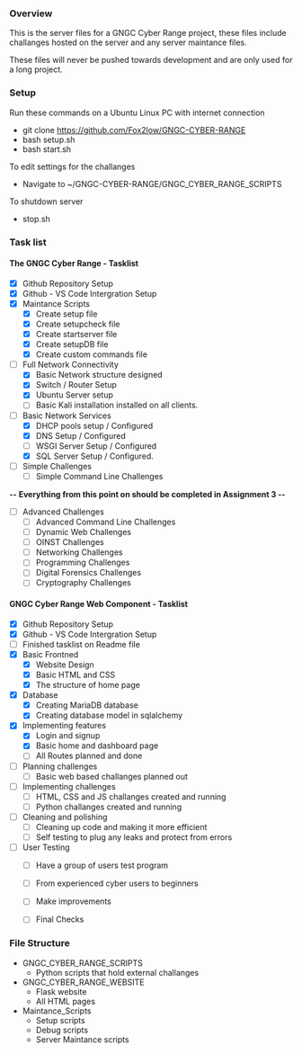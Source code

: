
### Overview

This is the server files for a GNGC Cyber Range project, these files include challanges hosted on the server and any server maintance files.

These files will never be pushed towards development and are only used for a long project.


### Setup
Run these commands on a Ubuntu Linux PC with internet connection
- git clone https://github.com/Fox2low/GNGC-CYBER-RANGE
- bash setup.sh
- bash start.sh

To edit settings for the challanges 
- Navigate to ~/GNGC-CYBER-RANGE/GNGC_CYBER_RANGE_SCRIPTS

To shutdown server
- stop.sh


### Task list
#### The GNGC Cyber Range - Tasklist
- [x] Github Repository Setup
- [x] Github - VS Code Intergration Setup
- [x] Maintance Scripts
    - [x] Create setup file
    - [x] Create setupcheck file
    - [x] Create startserver file
    - [x] Create setupDB file
    - [x] Create custom commands file
- [ ] Full Network Connectivity
    - [x] Basic Network structure designed
    - [x] Switch / Router Setup
    - [x] Ubuntu Server setup
    - [ ] Basic Kali installation installed on all clients.
- [ ] Basic Network Services
    - [x] DHCP pools setup / Configured
    - [x] DNS Setup / Configured
    - [ ] WSGI Server Setup / Configured
    - [x] SQL Server Setup / Configured.
- [ ] Simple Challenges
    - [ ] Simple Command Line Challenges

**-- Everything from this point on should be completed in Assignment 3 --**

- [ ] Advanced Challenges
    - [ ] Advanced Command Line Challenges
    - [ ] Dynamic Web Challenges
    - [ ] OINST Challenges
    - [ ] Networking Challenges
    - [ ] Programming Challenges
    - [ ] Digital Forensics Challenges
    - [ ] Cryptography Challenges

[comment]: <> (Please work on this Om)
#### GNGC Cyber Range Web Component - Tasklist
- [x] Github Repository Setup
- [x] Github - VS Code Intergration Setup
- [ ] Finished tasklist on Readme file
- [x] Basic Frontned
    - [X] Website Design
    - [x] Basic HTML and CSS
    - [X] The structure of home page
- [X] Database
    - [x] Creating MariaDB database
    - [x] Creating database model in sqlalchemy
- [X] Implementing features 
    - [X] Login and signup 
    - [X] Basic home and dashboard page
    - [ ] All Routes planned and done
- [ ] Planning challenges
    - [ ] Basic web based challanges planned out
- [ ] Implementing challenges 
    - [ ] HTML, CSS and JS challanges created and running
    - [ ] Python challanges created and running
- [ ] Cleaning and polishing
    - [ ] Cleaning up code and making it more efficient
    - [ ] Self testing to plug any leaks and protect from errors
- [ ] User Testing
    - [ ] Have a group of users test program
    - [ ] From experienced cyber users to beginners
    - [ ] Make improvements
    - [ ] Final Checks


### File Structure
- GNGC_CYBER_RANGE_SCRIPTS
    - Python scripts that hold external challanges
- GNGC_CYBER_RANGE_WEBSITE
    - Flask website
    -   All HTML pages
- Maintance_Scripts
   - Setup scripts
   - Debug scripts
   - Server Maintance scripts
